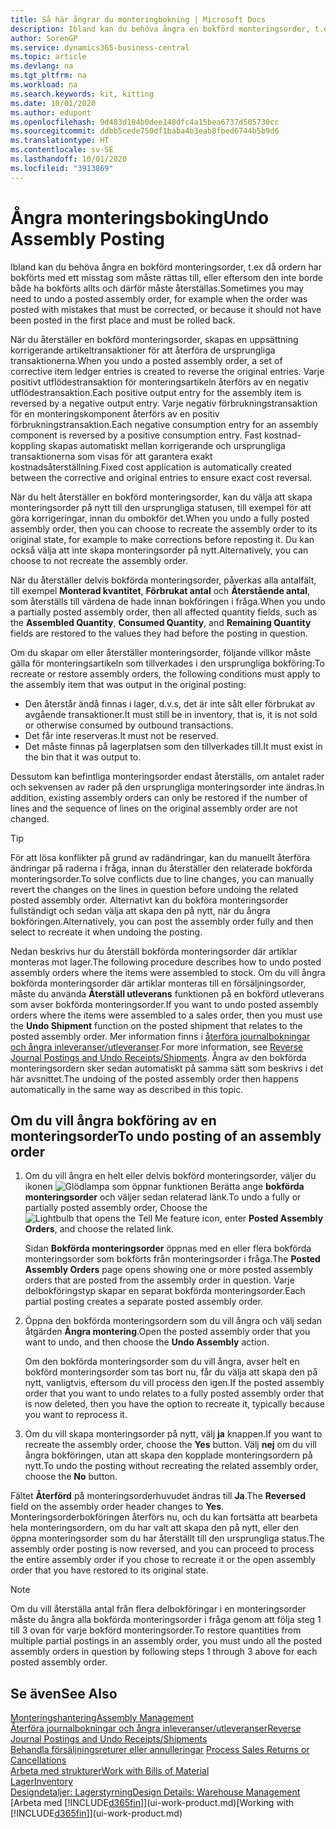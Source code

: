 ```yaml
---
title: Så här ångrar du monteringbokning | Microsoft Docs
description: Ibland kan du behöva ångra en bokförd monteringsorder, t.ex då ordern har bokförts med ett misstag som måste rättas, eller eftersom det inte bör både ha bokförts i första omgången och måste återställas.
author: SorenGP
ms.service: dynamics365-business-central
ms.topic: article
ms.devlang: na
ms.tgt_pltfrm: na
ms.workload: na
ms.search.keywords: kit, kitting
ms.date: 10/01/2020
ms.author: edupont
ms.openlocfilehash: 9d483d104b0dee148dfc4a15bea6737d505730cc
ms.sourcegitcommit: ddbb5cede750df1baba4b3eab8fbed6744b5b9d6
ms.translationtype: HT
ms.contentlocale: sv-SE
ms.lasthandoff: 10/01/2020
ms.locfileid: "3913869"
---
```

# <a name="undo-assembly-posting"></a><span data-ttu-id="b972f-103">Ångra monteringsboking</span><span class="sxs-lookup"><span data-stu-id="b972f-103">Undo Assembly Posting</span></span>
<span data-ttu-id="b972f-104">Ibland kan du behöva ångra en bokförd monteringsorder, t.ex då ordern har bokförts med ett misstag som måste rättas till, eller eftersom den inte borde både ha bokförts allts och därför måste återställas.</span><span class="sxs-lookup"><span data-stu-id="b972f-104">Sometimes you may need to undo a posted assembly order, for example when the order was posted with mistakes that must be corrected, or because it should not have been posted in the first place and must be rolled back.</span></span>

<span data-ttu-id="b972f-105">När du återställer en bokförd monteringsorder, skapas en uppsättning korrigerande artikeltransaktioner för att återföra de ursprungliga transaktionerna.</span><span class="sxs-lookup"><span data-stu-id="b972f-105">When you undo a posted assembly order, a set of corrective item ledger entries is created to reverse the original entries.</span></span> <span data-ttu-id="b972f-106">Varje positivt utflödestransaktion för monteringsartikeln återförs av en negativ utflödestransaktion.</span><span class="sxs-lookup"><span data-stu-id="b972f-106">Each positive output entry for the assembly item is reversed by a negative output entry.</span></span> <span data-ttu-id="b972f-107">Varje negativ förbrukningstransaktion för en monteringskomponent återförs av en positiv förbrukningstransaktion.</span><span class="sxs-lookup"><span data-stu-id="b972f-107">Each negative consumption entry for an assembly component is reversed by a positive consumption entry.</span></span> <span data-ttu-id="b972f-108">Fast kostnad-koppling skapas automatiskt mellan korrigerande och ursprungliga transaktionerna som visas för att garantera exakt kostnadsåterställning.</span><span class="sxs-lookup"><span data-stu-id="b972f-108">Fixed cost application is automatically created between the corrective and original entries to ensure exact cost reversal.</span></span>  

<span data-ttu-id="b972f-109">När du helt återställer en bokförd monteringsorder, kan du välja att skapa monteringsorder på nytt till den ursprungliga statusen, till exempel för att göra korrigeringar, innan du ombokför det.</span><span class="sxs-lookup"><span data-stu-id="b972f-109">When you undo a fully posted assembly order, then you can choose to recreate the assembly order to its original state, for example to make corrections before reposting it.</span></span> <span data-ttu-id="b972f-110">Du kan också välja att inte skapa monteringsorder på nytt.</span><span class="sxs-lookup"><span data-stu-id="b972f-110">Alternatively, you can choose to not recreate the assembly order.</span></span>  

<span data-ttu-id="b972f-111">När du återställer delvis bokförda monteringsorder, påverkas alla antalfält, till exempel **Monterad kvantitet**, **Förbrukat antal** och **Återstående antal**, som återställs till värdena de hade innan bokföringen i fråga.</span><span class="sxs-lookup"><span data-stu-id="b972f-111">When you undo a partially posted assembly order, then all affected quantity fields, such as the **Assembled Quantity**, **Consumed Quantity**, and **Remaining Quantity** fields are restored to the values they had before the posting in question.</span></span>  

<span data-ttu-id="b972f-112">Om du skapar om eller återställer monteringsorder, följande villkor måste gälla för monteringsartikeln som tillverkades i den ursprungliga bokföring:</span><span class="sxs-lookup"><span data-stu-id="b972f-112">To recreate or restore assembly orders, the following conditions must apply to the assembly item that was output in the original posting:</span></span>  

-   <span data-ttu-id="b972f-113">Den återstår ändå finnas i lager, d.v.s, det är inte sålt eller förbrukat av avgående transaktioner.</span><span class="sxs-lookup"><span data-stu-id="b972f-113">It must still be in inventory, that is, it is not sold or otherwise consumed by outbound transactions.</span></span>  
-   <span data-ttu-id="b972f-114">Det får inte reserveras.</span><span class="sxs-lookup"><span data-stu-id="b972f-114">It must not be reserved.</span></span>  
-   <span data-ttu-id="b972f-115">Det måste finnas på lagerplatsen som den tillverkades till.</span><span class="sxs-lookup"><span data-stu-id="b972f-115">It must exist in the bin that it was output to.</span></span>  

<span data-ttu-id="b972f-116">Dessutom kan befintliga monteringsorder endast återställs, om antalet rader och sekvensen av rader på den ursprungliga monteringsorder inte ändras.</span><span class="sxs-lookup"><span data-stu-id="b972f-116">In addition, existing assembly orders can only be restored if the number of lines and the sequence of lines on the original assembly order are not changed.</span></span>  

> [!TIP]  
>  <span data-ttu-id="b972f-117">För att lösa konflikter på grund av radändringar, kan du manuellt återföra ändringar på raderna i fråga, innan du återställer den relaterade bokförda monteringsorder.</span><span class="sxs-lookup"><span data-stu-id="b972f-117">To solve conflicts due to line changes, you can manually revert the changes on the lines in question before undoing the related posted assembly order.</span></span> <span data-ttu-id="b972f-118">Alternativt kan du bokföra monteringsorder fullständigt och sedan välja att skapa den på nytt, när du ångra bokföringen.</span><span class="sxs-lookup"><span data-stu-id="b972f-118">Alternatively, you can post the assembly order fully and then select to recreate it when undoing the posting.</span></span>  

<span data-ttu-id="b972f-119">Nedan beskrivs hur du återställ bokförda monteringsorder där artiklar monteras mot lager.</span><span class="sxs-lookup"><span data-stu-id="b972f-119">The following procedure describes how to undo posted assembly orders where the items were assembled to stock.</span></span> <span data-ttu-id="b972f-120">Om du vill ångra bokförda monteringsorder där artiklar monteras till en försäljningsorder, måste du använda **Återställ utleverans** funktionen på en bokförd utleverans som avser bokförda monteringsorder.</span><span class="sxs-lookup"><span data-stu-id="b972f-120">If you want to undo posted assembly orders where the items were assembled to a sales order, then you must use the **Undo Shipment** function on the posted shipment that relates to the posted assembly order.</span></span> <span data-ttu-id="b972f-121">Mer information finns i [återföra journalbokningar och ångra inleveranser/utleveranser](finance-how-reverse-journal-posting.md).</span><span class="sxs-lookup"><span data-stu-id="b972f-121">For more information, see [Reverse Journal Postings and Undo Receipts/Shipments](finance-how-reverse-journal-posting.md).</span></span> <span data-ttu-id="b972f-122">Ångra av den bokförda monteringsordern sker sedan automatiskt på samma sätt som beskrivs i det här avsnittet.</span><span class="sxs-lookup"><span data-stu-id="b972f-122">The undoing of the posted assembly order then happens automatically in the same way as described in this topic.</span></span>  

## <a name="to-undo-posting-of-an-assembly-order"></a><span data-ttu-id="b972f-123">Om du vill ångra bokföring av en monteringsorder</span><span class="sxs-lookup"><span data-stu-id="b972f-123">To undo posting of an assembly order</span></span>  
1.  <span data-ttu-id="b972f-124">Om du vill ångra en helt eller delvis bokförd monteringsorder, väljer du ikonen ![Glödlampa som öppnar funktionen Berätta](media/ui-search/search_small.png "Berätta vad du vill göra") ange **bokförda monteringsorder** och väljer sedan relaterad länk.</span><span class="sxs-lookup"><span data-stu-id="b972f-124">To undo a fully or partially posted assembly order, Choose the ![Lightbulb that opens the Tell Me feature](media/ui-search/search_small.png "Tell me what you want to do") icon, enter **Posted Assembly Orders**, and choose the related link.</span></span>  

    <span data-ttu-id="b972f-125">Sidan **Bokförda monteringsorder** öppnas med en eller flera bokförda monteringsorder som bokförts från monteringsorder i fråga.</span><span class="sxs-lookup"><span data-stu-id="b972f-125">The **Posted Assembly Orders** page opens showing one or more posted assembly orders that are posted from the assembly order in question.</span></span> <span data-ttu-id="b972f-126">Varje delbokföringstyp skapar en separat bokförda monteringsorder.</span><span class="sxs-lookup"><span data-stu-id="b972f-126">Each partial posting creates a separate posted assembly order.</span></span>  
2.  <span data-ttu-id="b972f-127">Öppna den bokförda monteringsordern som du vill ångra och välj sedan åtgärden **Ångra montering**.</span><span class="sxs-lookup"><span data-stu-id="b972f-127">Open the posted assembly order that you want to undo, and then choose the **Undo Assembly** action.</span></span>  

    <span data-ttu-id="b972f-128">Om den bokförda monteringsorder som du vill ångra, avser helt en bokförd monteringsorder som tas bort nu, får du välja att skapa den på nytt, vanligtvis, eftersom du vill process den igen.</span><span class="sxs-lookup"><span data-stu-id="b972f-128">If the posted assembly order that you want to undo relates to a fully posted assembly order that is now deleted, then you have the option to recreate it, typically because you want to reprocess it.</span></span>  
3.  <span data-ttu-id="b972f-129">Om du vill skapa monteringsorder på nytt, välj **ja** knappen.</span><span class="sxs-lookup"><span data-stu-id="b972f-129">If you want to recreate the assembly order, choose the **Yes** button.</span></span> <span data-ttu-id="b972f-130">Välj **nej** om du vill ångra bokföringen, utan att skapa den kopplade monteringsordern på nytt.</span><span class="sxs-lookup"><span data-stu-id="b972f-130">To undo the posting without recreating the related assembly order, choose the **No** button.</span></span>  

<span data-ttu-id="b972f-131">Fältet **Återförd** på monteringsorderhuvudet ändras till **Ja**.</span><span class="sxs-lookup"><span data-stu-id="b972f-131">The **Reversed** field on the assembly order header changes to **Yes**.</span></span> <span data-ttu-id="b972f-132">Monteringsorderbokföringen återförs nu, och du kan fortsätta att bearbeta hela monteringsordern, om du har valt att skapa den på nytt, eller den öppna monteringsorder som du har återställt till den ursprungliga status.</span><span class="sxs-lookup"><span data-stu-id="b972f-132">The assembly order posting is now reversed, and you can proceed to process the entire assembly order if you chose to recreate it or the open assembly order that you have restored to its original state.</span></span>  

> [!NOTE]  
>  <span data-ttu-id="b972f-133">Om du vill återställa antal från flera delbokföringar i en monteringsorder måste du ångra alla bokförda monteringsorder i fråga genom att följa steg 1 till 3 ovan för varje bokförd monteringsorder.</span><span class="sxs-lookup"><span data-stu-id="b972f-133">To restore quantities from multiple partial postings in an assembly order, you must undo all the posted assembly orders in question by following steps 1 through 3 above for each posted assembly order.</span></span>  

## <a name="see-also"></a><span data-ttu-id="b972f-134">Se även</span><span class="sxs-lookup"><span data-stu-id="b972f-134">See Also</span></span>  
[<span data-ttu-id="b972f-135">Monteringshantering</span><span class="sxs-lookup"><span data-stu-id="b972f-135">Assembly Management</span></span>](assembly-assemble-items.md)  
[<span data-ttu-id="b972f-136">Återföra journalbokningar och ångra inleveranser/utleveranser</span><span class="sxs-lookup"><span data-stu-id="b972f-136">Reverse Journal Postings and Undo Receipts/Shipments</span></span>](finance-how-reverse-journal-posting.md)  
<span data-ttu-id="b972f-137">[Behandla försäljningsreturer eller annulleringar](sales-how-process-sales-returns-cancellations.md)  </span><span class="sxs-lookup"><span data-stu-id="b972f-137">[Process Sales Returns or Cancellations](sales-how-process-sales-returns-cancellations.md)  </span></span>  
[<span data-ttu-id="b972f-138">Arbeta med strukturer</span><span class="sxs-lookup"><span data-stu-id="b972f-138">Work with Bills of Material</span></span>](inventory-how-work-BOMs.md)  
[<span data-ttu-id="b972f-139">Lager</span><span class="sxs-lookup"><span data-stu-id="b972f-139">Inventory</span></span>](inventory-manage-inventory.md)  
[<span data-ttu-id="b972f-140">Designdetaljer: Lagerstyrning</span><span class="sxs-lookup"><span data-stu-id="b972f-140">Design Details: Warehouse Management</span></span>](design-details-warehouse-management.md)  
<span data-ttu-id="b972f-141">[Arbeta med [!INCLUDE[d365fin](includes/d365fin_md.md)]](ui-work-product.md)</span><span class="sxs-lookup"><span data-stu-id="b972f-141">[Working with [!INCLUDE[d365fin](includes/d365fin_md.md)]](ui-work-product.md)</span></span>
